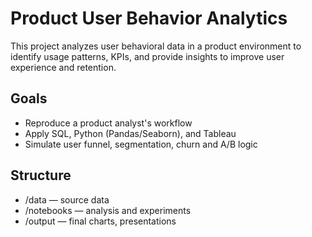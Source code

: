 # Product User Behavior Analytics

This project analyzes user behavioral data in a product environment to identify usage patterns, KPIs, and provide insights to improve user experience and retention.

## Goals
- Reproduce a product analyst's workflow
- Apply SQL, Python (Pandas/Seaborn), and Tableau
- Simulate user funnel, segmentation, churn and A/B logic

## Structure
- /data — source data
- /notebooks — analysis and experiments
- /output — final charts, presentations
